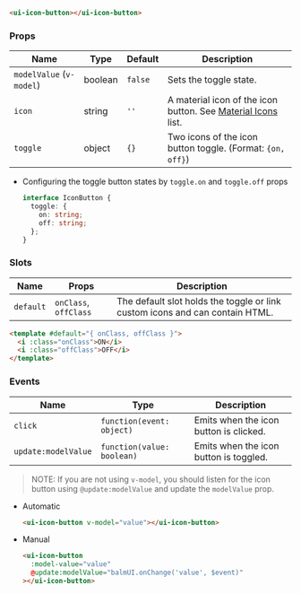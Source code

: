 ```html
<ui-icon-button></ui-icon-button>
```

### Props

| Name                     | Type    | Default | Description                                                              |
| ------------------------ | ------- | ------- | ------------------------------------------------------------------------ |
| `modelValue` (`v-model`) | boolean | `false` | Sets the toggle state.                                                   |
| `icon`                   | string  | `''`    | A material icon of the icon button. See [Material Icons](/#/icons) list. |
| `toggle`                 | object  | `{}`    | Two icons of the icon button toggle. (Format: `{on, off}`)               |

- Configuring the toggle button states by `toggle.on` and `toggle.off` props

  ```ts
  interface IconButton {
    toggle: {
      on: string;
      off: string;
    };
  }
  ```

### Slots

| Name      | Props                 | Description                                                                  |
| --------- | --------------------- | ---------------------------------------------------------------------------- |
| `default` | `onClass`, `offClass` | The default slot holds the toggle or link custom icons and can contain HTML. |

```html
<template #default="{ onClass, offClass }">
  <i :class="onClass">ON</i>
  <i :class="offClass">OFF</i>
</template>
```

### Events

| Name                | Type                       | Description                            |
| ------------------- | -------------------------- | -------------------------------------- |
| `click`             | `function(event: object)`  | Emits when the icon button is clicked. |
| `update:modelValue` | `function(value: boolean)` | Emits when the icon button is toggled. |

> NOTE: If you are not using `v-model`, you should listen for the icon button using `@update:modelValue` and update the `modelValue` prop.

- Automatic

  ```html
  <ui-icon-button v-model="value"></ui-icon-button>
  ```

- Manual

  ```html
  <ui-icon-button
    :model-value="value"
    @update:modelValue="balmUI.onChange('value', $event)"
  ></ui-icon-button>
  ```
